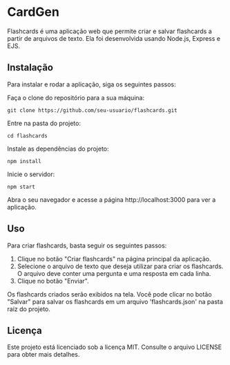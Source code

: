 # CardGen

Flashcards é uma aplicação web que permite criar e salvar flashcards a partir de arquivos de texto. Ela foi desenvolvida usando Node.js, Express e EJS.

## Instalação
Para instalar e rodar a aplicação, siga os seguintes passos:

Faça o clone do repositório para a sua máquina:

    git clone https://github.com/seu-usuario/flashcards.git

Entre na pasta do projeto:
    
    cd flashcards
    
Instale as dependências do projeto:
    
    npm install

Inicie o servidor:

    npm start

Abra o seu navegador e acesse a página http://localhost:3000 para ver a aplicação.

## Uso
Para criar flashcards, basta seguir os seguintes passos:

1. Clique no botão "Criar flashcards" na página principal da aplicação.
2. Selecione o arquivo de texto que deseja utilizar para criar os flashcards. O arquivo deve conter uma pergunta e uma resposta em cada linha.
3. Clique no botão "Enviar".

Os flashcards criados serão exibidos na tela. Você pode clicar no botão "Salvar" para salvar os flashcards em um arquivo 'flashcards.json' na pasta raiz do projeto.

## Licença
Este projeto está licenciado sob a licença MIT. Consulte o arquivo LICENSE para obter mais detalhes.
